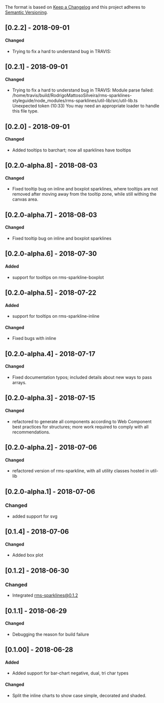The format is based on [Keep a Changelog](http://keepachangelog.com/en/1.0.0/)
and this project adheres to [Semantic Versioning](http://semver.org/spec/v2.0.0.html).

## [0.2.2] - 2018-09-01
#### Changed
* Trying to fix a hard to understand bug in TRAVIS:

## [0.2.1] - 2018-09-01
#### Changed
* Trying to fix a hard to understand bug in TRAVIS: Module parse failed: /home/travis/build/RodrigoMattosoSilveira/rms-sparklines-styleguide/node_modules/rms-sparklines/util-lib/src/util-lib.ts Unexpected token (10:33)
You may need an appropriate loader to handle this file type.

## [0.2.0] - 2018-09-01
#### Changed
* Added tooltips to barchart; now all sparklines have tooltips

## [0.2.0-alpha.8] - 2018-08-03
#### Changed
* Fixed tooltip bug on inline and boxplot sparklines, where tooltips are not removed after moving away from the tooltip zone, while still withing the canvas area.

## [0.2.0-alpha.7] - 2018-08-03
#### Changed
* Fixed tooltip bug on inline and boxplot sparklines

## [0.2.0-alpha.6] - 2018-07-30
#### Added
* support for tooltips on rms-sparkline-boxplot

## [0.2.0-alpha.5] - 2018-07-22
#### Added
* support for tooltips on rms-sparkline-inline
#### Changed
* Fixed bugs with inline

## [0.2.0-alpha.4] - 2018-07-17
#### Changed
* Fixed documentation typos; included details about new ways to pass arrays.

## [0.2.0-alpha.3] - 2018-07-15
#### Changed
* refactored to generate all components according to Web Component best practices for structures; more work required to comply with all recommendations.

## [0.2.0-alpha.2] - 2018-07-06
#### Changed
* refactored version of rms-sparkline, with all utility classes hosted in util-lib

## [0.2.0-alpha.1] - 2018-07-06
### Changed
* added support for svg

## [0.1.4] - 2018-07-06
#### Changed
* Added box plot

## [0.1.2] - 2018-06-30
### Changed
* Integrated rms-sparklines@0.1.2

## [0.1.1] - 2018-06-29
#### Changed
* Debugging the reason for build failure

## [0.1.00] - 2018-06-28
#### Added
* Added support for bar-chart negative, dual, tri char types
#### Changed
* Split the inline charts to show case simple, decorated and shaded.

